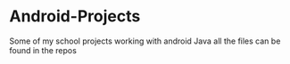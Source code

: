 # Android-Projects
Some of my school projects working with android Java
all the files can be found in the repos
